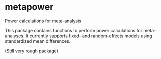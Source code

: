 # metapower
Power calculations for meta-analysis

This package contains functions to perform power calculations for meta-analyses. It currently supports fixed- and random-effects models using standardized mean differences. 

(Still very rough package)

